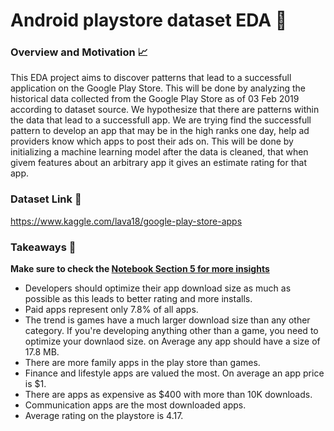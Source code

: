 # Android playstore dataset EDA 📱

### Overview and Motivation 📈

This EDA project aims to discover patterns that lead to a successfull application on the Google Play Store. This will be done by analyzing the historical data collected from the Google Play Store as of 03 Feb 2019 according to dataset source. We hypothesize that there are patterns within the data that lead to a successfull app. We are trying find the successfull pattern to develop an app that may be in the high ranks one day, help ad providers know which apps to post their ads on. This will be done by initializing a machine learning model after the data is cleaned, that when givem features about an arbitrary app it gives an estimate rating for that app.

### Dataset Link 🔗
https://www.kaggle.com/lava18/google-play-store-apps

### Takeaways 🥡
**Make sure to check the [Notebook Section 5 for more insights](playstore-eda.ipynb)**

- Developers should optimize their app download size as much as possible as this leads to better rating and more installs.
- Paid apps represent only 7.8% of all apps.
- The trend is games have a much larger download size than any other category. If you're developing anything other than a game, you need to optimize your downlaod size. on Average any app should have a size of 17.8 MB.
- There are more family apps in the play store than games.
- Finance and lifestyle apps are valued the most. On average an app price is $1.
- There are apps as expensive as $400 with more than 10K downloads.
- Communication apps are the most downloaded apps.
- Average rating on the playstore is 4.17.

